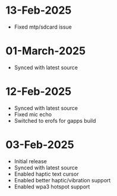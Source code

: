 # 13-Feb-2025
- Fixed mtp/sdcard issue

# 01-March-2025
- Synced with latest source

# 12-Feb-2025
- Synced with latest source
- Fixed mic echo
- Switched to erofs for gapps build

# 03-Feb-2025
- Initial release
- Synced with latest source
- Enabled haptic text cursor
- Enabled better haptic/vibration support
- Enabled wpa3 hotspot support
